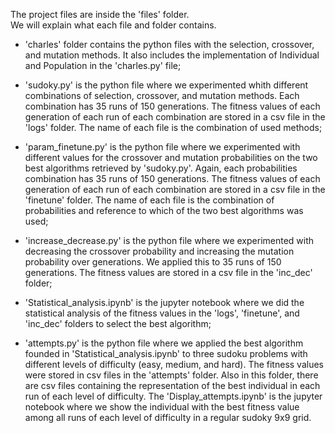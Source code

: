 The project files are inside the 'files' folder.  
We will explain what each file and folder contains.

- 'charles' folder contains the python files with the selection, crossover, and mutation methods. It also includes the implementation of Individual and Population in the 'charles.py' file;

- 'sudoky.py' is the python file where we experimented whith different combinations of selection, crossover, and mutation methods. Each combination has 35 runs of 150 generations. The fitness values of each generation of each run of each combination are stored in a csv file in the 'logs' folder. The name of each file is the combination of used methods;

- 'param_finetune.py' is the python file where we experimented with different values for the crossover and mutation probabilities on the two best algorithms retrieved by 'sudoky.py'. Again, each probabilities combination has 35 runs of 150 generations. The fitness values of each generation of each run of each combination are stored in a csv file in the 'finetune' folder. The name of each file is the combination of probabilities and reference to which of the two best algorithms was used;

- 'increase_decrease.py' is the python file where we experimented with decreasing the crossover probability and increasing the mutation probability over generations. We applied this to 35 runs of 150 generations. The fitness values are stored in a csv file in the 'inc_dec' folder;

- 'Statistical_analysis.ipynb' is the jupyter notebook where we did the statistical analysis of the fitness values in the 'logs', 'finetune', and 'inc_dec' folders to select the best algorithm;

- 'attempts.py' is the python file where we applied the best algorithm founded in 'Statistical_analysis.ipynb' to three sudoku problems with different levels of difficulty (easy, medium, and hard). The fitness values were stored in csv files in the 'attempts' folder. Also in this folder, there are csv files containing the representation of the best individual in each run of each level of difficulty. The 'Display_attempts.ipynb' is the jupyter notebook where we show the individual with the best fitness value among all runs of each level of difficulty in a regular sudoky 9x9 grid.
